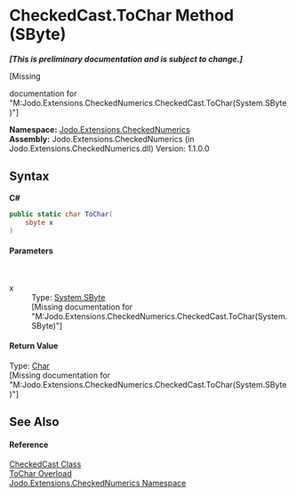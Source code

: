 # CheckedCast.ToChar Method (SByte)
 _**\[This is preliminary documentation and is subject to change.\]**_

\[Missing <summary> documentation for "M:Jodo.Extensions.CheckedNumerics.CheckedCast.ToChar(System.SByte)"\]

**Namespace:**&nbsp;<a href="N_Jodo_Extensions_CheckedNumerics">Jodo.Extensions.CheckedNumerics</a><br />**Assembly:**&nbsp;Jodo.Extensions.CheckedNumerics (in Jodo.Extensions.CheckedNumerics.dll) Version: 1.1.0.0

## Syntax

**C#**<br />
``` C#
public static char ToChar(
	sbyte x
)
```


#### Parameters
&nbsp;<dl><dt>x</dt><dd>Type: <a href="https://docs.microsoft.com/dotnet/api/system.sbyte" target="_blank" rel="noopener noreferrer">System.SByte</a><br />\[Missing <param name="x"/> documentation for "M:Jodo.Extensions.CheckedNumerics.CheckedCast.ToChar(System.SByte)"\]</dd></dl>

#### Return Value
Type: <a href="https://docs.microsoft.com/dotnet/api/system.char" target="_blank" rel="noopener noreferrer">Char</a><br />\[Missing <returns> documentation for "M:Jodo.Extensions.CheckedNumerics.CheckedCast.ToChar(System.SByte)"\]

## See Also


#### Reference
<a href="T_Jodo_Extensions_CheckedNumerics_CheckedCast">CheckedCast Class</a><br /><a href="Overload_Jodo_Extensions_CheckedNumerics_CheckedCast_ToChar">ToChar Overload</a><br /><a href="N_Jodo_Extensions_CheckedNumerics">Jodo.Extensions.CheckedNumerics Namespace</a><br />